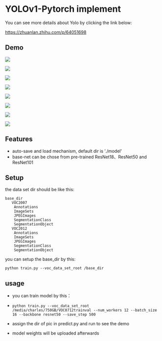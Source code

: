 # YOLOv1-Pytorch implement



You can see more details about Yolo by clicking the link below:

<https://zhuanlan.zhihu.com/p/64051698>



## Demo

![](./Yolov1_demo/Figure_1.png)

![](./Yolov1_demo/Figure_2.png)

![](./Yolov1_demo/Figure_3.png)

![](./Yolov1_demo/Figure_4.png)

![](./Yolov1_demo/Figure_5.png)

![](./Yolov1_demo/Figure_6.png)

![](./Yolov1_demo/test10.png)

![](./Yolov1_demo/test18.png)



## Features

* auto-save and load  mechanism, default dir is './model'
* base-net can be chose from pre-trained ResNet18、ResNet50 and ResNet101



## Setup

the data set dir should be like this: 

````
base_dir
   VOC2007
   	Annotations
   	ImageSets
   	JPEGImages
   	SegmentationClass
   	SegmentationObject
   VOC2012
   	Annotations
   	ImageSets
   	JPEGImages
   	SegmentationClass
   	SegmentationObject
````

you can setup the base_dir by this:

```
python train.py --voc_data_set_root /base_dir
```



## usage

* you can train model by this：

* ```
  python train.py --voc_data_set_root /media/charles/750GB/VOC0712trainval --num_workers 12 --batch_size 16 --backbone resnet50 --save_step 500
  ```

* assign the dir of pic in predict.py and run to see the demo

* model weights will be uploaded afterwards



